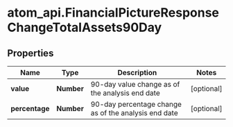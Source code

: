 # atom_api.FinancialPictureResponseChangeTotalAssets90Day

## Properties
Name | Type | Description | Notes
------------ | ------------- | ------------- | -------------
**value** | **Number** | 90-day value change as of the analysis end date | [optional] 
**percentage** | **Number** | 90-day percentage change as of the analysis end date | [optional] 



